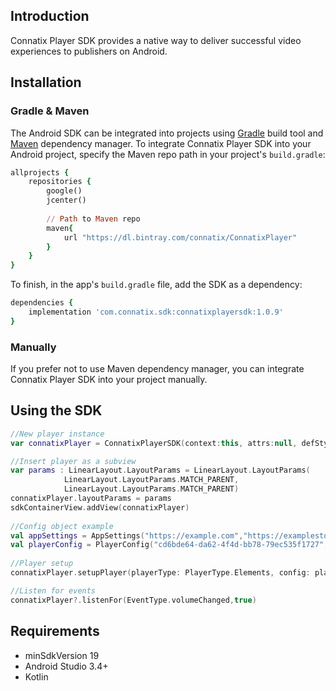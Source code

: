 ## Introduction
Connatix Player SDK provides a native way to deliver successful video experiences to publishers on Android. 
## Installation
### Gradle & Maven
The Android SDK can be integrated into projects using [Gradle](https://gradle.org) build tool and [Maven](http://maven.apache.org) dependency manager.
To integrate Connatix Player SDK into your Android project, specify the Maven repo path in your project's `build.gradle`:
```ruby
allprojects {
    repositories {
        google()
        jcenter()
         
        // Path to Maven repo
        maven{
            url "https://dl.bintray.com/connatix/ConnatixPlayer"
        }
    }
}
```
To finish, in the app's `build.gradle` file, add the SDK as a dependency:
```ruby
dependencies {
    implementation 'com.connatix.sdk:connatixplayersdk:1.0.9'
}
```
### Manually
If you prefer not to use Maven dependency manager, you can integrate Connatix Player SDK into your project manually.
## Using the SDK
```kotlin
//New player instance
var connatixPlayer = ConnatixPlayerSDK(context:this, attrs:null, defStyleAttr:0, delegate:this)

//Insert player as a subview
var params : LinearLayout.LayoutParams = LinearLayout.LayoutParams(
            LinearLayout.LayoutParams.MATCH_PARENT,
            LinearLayout.LayoutParams.MATCH_PARENT)
connatixPlayer.layoutParams = params
sdkContainerView.addView(connatixPlayer)
 
//Config object example
val appSettings = AppSettings("https://example.com","https://examplestore.com/app", listOf("health", "finance"),true,false)
val playerConfig = PlayerConfig("cd6bde64-da62-4f4d-bb78-79ec535f1727", appSettings)
 
//Player setup
connatixPlayer.setupPlayer(playerType: PlayerType.Elements, config: playerConfig)

//Listen for events
connatixPlayer?.listenFor(EventType.volumeChanged,true)

```
## Requirements
* minSdkVersion 19
* Android Studio 3.4+
* Kotlin 

